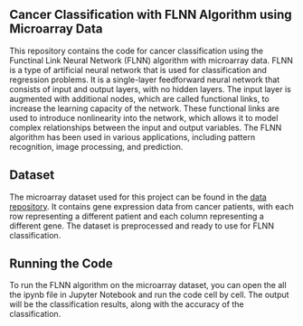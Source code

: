 ## Cancer Classification with FLNN Algorithm using Microarray Data

This repository contains the code for cancer classification using the Functinal Link Neural Network (FLNN) algorithm with microarray data. FLNN is a type of artificial neural network that is used for classification and regression problems. It is a single-layer feedforward neural network that consists of input and output layers, with no hidden layers. The input layer is augmented with additional nodes, which are called functional links, to increase the learning capacity of the network. These functional links are used to introduce nonlinearity into the network, which allows it to model complex relationships between the input and output variables. The FLNN algorithm has been used in various applications, including pattern recognition, image processing, and prediction.

## Dataset

The microarray dataset used for this project can be found in the [data repository](https://github.com/jamessaldo/cancer-microarray-data). It contains gene expression data from cancer patients, with each row representing a different patient and each column representing a different gene. The dataset is preprocessed and ready to use for FLNN classification.

## Running the Code

To run the FLNN algorithm on the microarray dataset, you can open the all the ipynb file in Jupyter Notebook and run the code cell by cell. The output will be the classification results, along with the accuracy of the classification.
